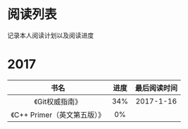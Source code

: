 # 阅读列表
记录本人阅读计划以及阅读进度

# 2017
|书名|进度|最后阅读时间|
|:---:|:---:|:---:|
|《Git权威指南》| 34%| 2017-1-16|
|《C++ Primer（英文第五版）》| 0%||

